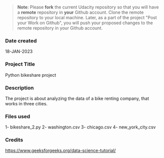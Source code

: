 >**Note**: Please **fork** the current Udacity repository so that you will have a **remote** repository in **your** Github account. Clone the remote repository to your local machine. Later, as a part of the project "Post your Work on Github", you will push your proposed changes to the remote repository in your Github account.

### Date created
18-JAN-2023
### Project Title
Python bikeshare project

### Description
The project is about analyzing the data of a bike renting company, that works in three cities.
### Files used
1- bikeshare_2.py
2- washington.csv
3- chicago.csv
4- new_york_city.csv

### Credits
https://www.geeksforgeeks.org/data-science-tutorial/
